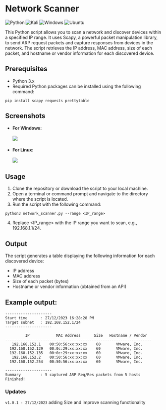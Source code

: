 # Network Scanner

![Python](https://img.shields.io/badge/python-3670A0?style=for-the-badge&logo=python&logoColor=ffdd54)  ![Kali](https://img.shields.io/badge/Kali-268BEE?style=for-the-badge&logo=kalilinux&logoColor=white)  ![Windows](https://img.shields.io/badge/Windows-0078D4.svg?style=for-the-badge&logo=Windows&logoColor=white)  ![Ubuntu](https://img.shields.io/badge/Ubuntu-E95420?style=for-the-badge&logo=ubuntu&logoColor=white)

This Python script allows you to scan a network and discover devices within a specified IP range. It uses Scapy, a powerful packet manipulation library, to send ARP request packets and capture responses from devices in the network. The script retrieves the IP address, MAC address, size of each packet, and hostname or vendor information for each discovered device.

## Prerequisites
- Python 3.x
- Required Python packages can be installed using the following command:
```commandline
pip install scapy requests prettytable
```

## Screenshots
- **For Windows:**<br><br>
![](https://github.com/SaherMuhamed/network-scanner-tool/blob/master/screenshots/Screenshot%202023-12-27-windows.png)</br></br>
- **For Linux:**<br><br>
![](https://github.com/SaherMuhamed/network-scanner-tool/blob/master/screenshots/Screenshot%202023-12-27-linux.png)

## Usage
1. Clone the repository or download the script to your local machine.
2. Open a terminal or command prompt and navigate to the directory where the script is located.
3. Run the script with the following command:
```commandline
python3 network_scanner.py --range <IP_range>
```
4. Replace <IP_range> with the IP range you want to scan, e.g., 192.168.1.1/24.

## Output
The script generates a table displaying the following information for each discovered device:

- IP address
- MAC address
- Size of each packet (bytes)
- Hostname or vendor information (obtained from an API)

## Example output:

```text
---------------------
Start time      : 27/12/2023 16:28:28 PM
Target subnet   : 192.168.152.1/24
---------------------

         IP            MAC Address      Size   Hostname / Vendor  
------------------------------------------------------------------
   192.168.152.1    00:50:56:xx:xx:xx    60       VMware, Inc.    
  192.168.152.129   00:0c:29:xx:xx:xx    60       VMware, Inc.    
  192.168.152.135   00:0c:29:xx:xx:xx    60       VMware, Inc.    
   192.168.152.2    00:50:56:xx:xx:xx    60       VMware, Inc.    
  192.168.152.254   00:50:56:xx:xx:xx    60       VMware, Inc.    

---------------------
Summary         : 5 captured ARP Req/Res packets from 5 hosts 
Finished!
```
### Updates
`v1.0.1 - 27/12/2023` adding Size and improve scanning functionality
